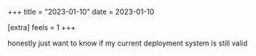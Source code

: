 +++
title = "2023-01-10"
date = 2023-01-10

[extra]
feels = 1
+++

honestly just want to know if my current deployment system is still valid
